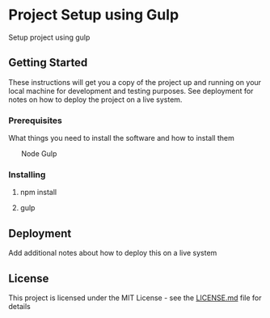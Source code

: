 # Project Setup using Gulp

Setup project using gulp

## Getting Started

These instructions will get you a copy of the project up and running on your local machine for development and testing purposes. See deployment for notes on how to deploy the project on a live system.

### Prerequisites

What things you need to install the software and how to install them

```   ```
Node
Gulp
```   ```

### Installing


1. npm install

2. gulp



## Deployment

Add additional notes about how to deploy this on a live system

## License

This project is licensed under the MIT License - see the [LICENSE.md](LICENSE.md) file for details
